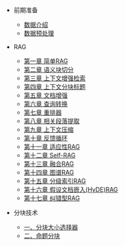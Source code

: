 * 前期准备
  <!-- * [安装说明](./content/00_installation.md) -->
  * [数据介绍](./content/00_installation.md)
  * [数据预处理](./content/00_data_preprocessing.md)
* RAG
  * [第一章 简单RAG](./content/01_simple_rag.md)
  * [第二章 语义块切分](./content/02_semantic_chunking.md)
  * [第三章 上下文增强检索](./content/03_context_enriched_rag.md)
  * [第四章 上下文分块标题](./content/04_contextual_chunk_headers_rag.md)
  * [第五章 文档增强](./content/05_doc_augmentation_rag.md)
  * [第六章 查询转换](./content/06_query_transform.md)      
  * [第七章 重排器](./content/07_reranker.md)
  * [第八章 相关段落提取](./content/08_rse.md)
  * [第九章 上下文压缩](./content/09_contextual_compression.md)
  * [第十章 反馈循环](./content/10_feedback_loop_rag.md)
  * [第十一章 适应性RAG](./content/11_adaptive_rag.md)
  * [第十二章 Self-RAG](./content/12_self_rag.md)
  * [第十三章 融合RAG](./content/13_fusion_rag.md)
  * [第十四章 图谱RAG](./content/14_graph_rag.md)
  * [第十五章 分级索引RAG](./content/15_hierarchy_rag.md)
  * [第十六章 假设文档嵌入(HyDE)RAG](./content/16_HyDE_rag.md)
  * [第十七章 纠错型RAG](./content/17_crag.md)

* 分块技术  
  * [一、分块大小选择器](./content/001_chunk_size_selector.md)
  * [二、命题分块](./content/002_proposition_chunking.md)
